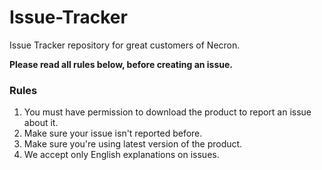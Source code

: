 # Issue-Tracker
Issue Tracker repository for great customers of Necron.

**Please read all rules below, before creating an issue.** 

### Rules
  1. You must have permission to download the product to report an issue about it.
  2. Make sure your issue isn't reported before.
  3. Make sure you're using latest version of the product.
  4. We accept only English explanations on issues.

